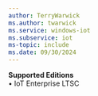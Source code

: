 ```yaml
---
author: TerryWarwick
ms.author: twarwick
ms.service: windows-iot
ms.subservice: iot
ms-topic: include
ms.date: 09/30/2024
---
```


**Supported Editions** </br> &bull; IoT Enterprise LTSC
